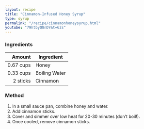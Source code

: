 ```yaml
---
layout: recipe
title: "Cinnamon-Infused Honey Syrup"
type: syrup
permalink: "/recipe/cinnamonhoneysyrup.html"
youtube: "79htbyQ8nDY&t=62s"
---
```


### Ingredients

| Amount    | Ingredient    |
| --------: | ------------- |
| 0.67 cups | Honey         |
| 0.33 cups | Boiling Water |
|  2 sticks | Cinnamon      |

### Method

1. In a small sauce pan, combine honey and water.
2. Add cinnamon sticks.
3. Cover and simmer over low heat for 20-30 minutes (don't boil!).
4. Once cooled, remove cinnamon sticks.
